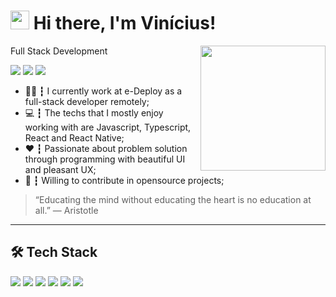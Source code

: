 <h1><img src="https://emojis.slackmojis.com/emojis/images/1563481442/6026/meow_sip.png?1563481442" width="30"/> Hi there, I'm Vinícius!</h1>

<img align='right' src='https://media.tenor.com/images/5e43669b9573fea08ede20a5bbbbe2df/tenor.gif' width='200'>

Full Stack Development

<a href="https://linkedin.com/in/viniciusvilelanunes/"><img src="https://img.shields.io/badge/linkedin-0077B5.svg?style=for-the-badge&logo=linkedin&logoColor=white"></a>
<a href="https://instagram.com/uaileleu"><img src="https://img.shields.io/badge/instagram-E4405F.svg?style=for-the-badge&logo=instagram&logoColor=white"></a>
<a href="mailto:viniciusvilela19@gmail.com"><img src="https://img.shields.io/badge/e‑mail-D14836.svg?style=for-the-badge&logo=GMail&logoColor=white"></a>

<ul>
  <li>👨‍💻 ┇ I currently work at e-Deploy as a full-stack developer remotely;</li>
  <li>💻 ┇ The techs that I mostly enjoy working with are Javascript, Typescript, React and React Native;</li>
  <li>❤️ ┇ Passionate about problem solution through programming with beautiful UI and pleasant UX;</li>
  <li>🚀 ┇ Willing to contribute in opensource projects;</li>
</ul>

> “Educating the mind without educating the heart is no education at all.”
― Aristotle

---

## 🛠 Tech Stack

<p>
  <img src="https://img.shields.io/badge/javascript%20-%23323330.svg?&style=for-the-badge&logo=javascript&logoColor=%23F7DF1E"/>
  <img src="https://img.shields.io/badge/typescript%20-%23007ACC.svg?&style=for-the-badge&logo=typescript&logoColor=white"/>
  <img src="https://img.shields.io/badge/react%20-%2320232a.svg?&style=for-the-badge&logo=react&logoColor=%2361DAFB"/>
  <img src="https://img.shields.io/badge/react_native%20-%2320232a.svg?&style=for-the-badge&logo=react&logoColor=%2361DAFB"/>
  <img src="https://img.shields.io/badge/node.js%20-%2343853D.svg?&style=for-the-badge&logo=node.js&logoColor=white"/>
  <img src="https://img.shields.io/badge/git%20-%23F05033.svg?&style=for-the-badge&logo=git&logoColor=white"/>
</p>
